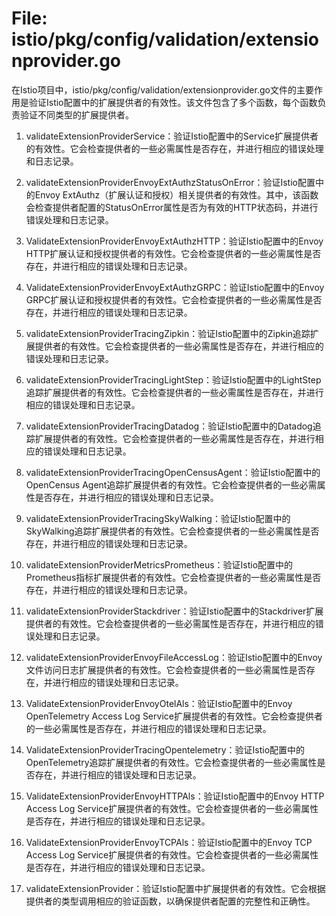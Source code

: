 # File: istio/pkg/config/validation/extensionprovider.go

在Istio项目中，istio/pkg/config/validation/extensionprovider.go文件的主要作用是验证Istio配置中的扩展提供者的有效性。该文件包含了多个函数，每个函数负责验证不同类型的扩展提供者。

1. validateExtensionProviderService：验证Istio配置中的Service扩展提供者的有效性。它会检查提供者的一些必需属性是否存在，并进行相应的错误处理和日志记录。

2. validateExtensionProviderEnvoyExtAuthzStatusOnError：验证Istio配置中的Envoy ExtAuthz（扩展认证和授权）相关提供者的有效性。其中，该函数会检查提供者配置的StatusOnError属性是否为有效的HTTP状态码，并进行错误处理和日志记录。

3. ValidateExtensionProviderEnvoyExtAuthzHTTP：验证Istio配置中的Envoy HTTP扩展认证和授权提供者的有效性。它会检查提供者的一些必需属性是否存在，并进行相应的错误处理和日志记录。

4. ValidateExtensionProviderEnvoyExtAuthzGRPC：验证Istio配置中的Envoy GRPC扩展认证和授权提供者的有效性。它会检查提供者的一些必需属性是否存在，并进行相应的错误处理和日志记录。

5. validateExtensionProviderTracingZipkin：验证Istio配置中的Zipkin追踪扩展提供者的有效性。它会检查提供者的一些必需属性是否存在，并进行相应的错误处理和日志记录。

6. validateExtensionProviderTracingLightStep：验证Istio配置中的LightStep追踪扩展提供者的有效性。它会检查提供者的一些必需属性是否存在，并进行相应的错误处理和日志记录。

7. validateExtensionProviderTracingDatadog：验证Istio配置中的Datadog追踪扩展提供者的有效性。它会检查提供者的一些必需属性是否存在，并进行相应的错误处理和日志记录。

8. validateExtensionProviderTracingOpenCensusAgent：验证Istio配置中的OpenCensus Agent追踪扩展提供者的有效性。它会检查提供者的一些必需属性是否存在，并进行相应的错误处理和日志记录。

9. validateExtensionProviderTracingSkyWalking：验证Istio配置中的SkyWalking追踪扩展提供者的有效性。它会检查提供者的一些必需属性是否存在，并进行相应的错误处理和日志记录。

10. validateExtensionProviderMetricsPrometheus：验证Istio配置中的Prometheus指标扩展提供者的有效性。它会检查提供者的一些必需属性是否存在，并进行相应的错误处理和日志记录。

11. validateExtensionProviderStackdriver：验证Istio配置中的Stackdriver扩展提供者的有效性。它会检查提供者的一些必需属性是否存在，并进行相应的错误处理和日志记录。

12. validateExtensionProviderEnvoyFileAccessLog：验证Istio配置中的Envoy文件访问日志扩展提供者的有效性。它会检查提供者的一些必需属性是否存在，并进行相应的错误处理和日志记录。

13. ValidateExtensionProviderEnvoyOtelAls：验证Istio配置中的Envoy OpenTelemetry Access Log Service扩展提供者的有效性。它会检查提供者的一些必需属性是否存在，并进行相应的错误处理和日志记录。

14. ValidateExtensionProviderTracingOpentelemetry：验证Istio配置中的OpenTelemetry追踪扩展提供者的有效性。它会检查提供者的一些必需属性是否存在，并进行相应的错误处理和日志记录。

15. ValidateExtensionProviderEnvoyHTTPAls：验证Istio配置中的Envoy HTTP Access Log Service扩展提供者的有效性。它会检查提供者的一些必需属性是否存在，并进行相应的错误处理和日志记录。

16. ValidateExtensionProviderEnvoyTCPAls：验证Istio配置中的Envoy TCP Access Log Service扩展提供者的有效性。它会检查提供者的一些必需属性是否存在，并进行相应的错误处理和日志记录。

17. validateExtensionProvider：验证Istio配置中扩展提供者的有效性。它会根据提供者的类型调用相应的验证函数，以确保提供者配置的完整性和正确性。

